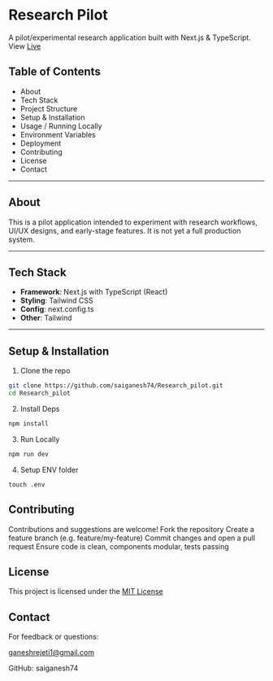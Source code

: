 # Research Pilot  

A pilot/experimental research application built with Next.js & TypeScript. View [Live](https://research-pilot.netlify.app/)

## Table of Contents  
- About
- Tech Stack  
- Project Structure   
- Setup & Installation 
- Usage / Running Locally   
- Environment Variables 
- Deployment
- Contributing 
- License
- Contact

---

## About  
This is a pilot application intended to experiment with research workflows, UI/UX designs, and early-stage features. It is not yet a full production system.  

---

## Tech Stack  
- **Framework**: Next.js with TypeScript (React)  
- **Styling**: Tailwind CSS  
- **Config**: next.config.ts  
- **Other**: Tailwind  

---


## Setup & Installation  
1. Clone the repo 
```bash
git clone https://github.com/saiganesh74/Research_pilot.git
cd Research_pilot
```
2. Install Deps
  ```bash
  npm install
  ```
3. Run Locally
  ```bash
  npm run dev
  ```
4. Setup ENV folder
  ```env
  touch .env
  ```
## Contributing

Contributions and suggestions are welcome!
Fork the repository
Create a feature branch (e.g. feature/my-feature)
Commit changes and open a pull request
Ensure code is clean, components modular, tests passing

## License

This project is licensed under the [MIT License](LICENSE)

## Contact

For feedback or questions:

ganeshrejeti1@gmail.com

GitHub: saiganesh74

